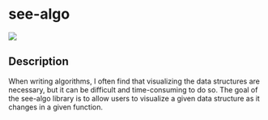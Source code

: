 
# see-algo

[![](https://img.shields.io/badge/project-link-green)](https://github.com/sarahtang7/see-algo)

## Description

When writing algorithms, I often find that visualizing the data structures are necessary, but it can 
be difficult and time-consuming to do so. The goal of the see-algo library is to allow users to visualize 
a given data structure as it changes in a given function.
